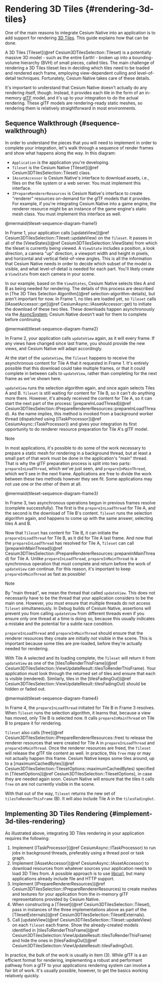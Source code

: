 # Rendering 3D Tiles {#rendering-3d-tiles}

One of the main reasons to integrate Cesium Native into an application is to add support for rendering [3D Tiles](https://github.com/CesiumGS/3d-tiles). This guide explains how that can be done.

A 3D Tiles [Tileset](@ref Cesium3DTilesSelection::Tileset) is a potentially massive 3D model - such as the entire Earth! - broken up into a bounding-volume hierarchy (BVH) of small pieces, called tiles. The main challenge of rendering a 3D Tiles tileset lies in deciding which tiles need to be loaded and rendered each frame, employing view-dependent culling and level-of-detail techniques. Fortunately, Cesium Native takes care of these details.

It's important to understand that Cesium Native doesn't actually do any rendering itself, though. Instead, it provides each tile in the form of an in-memory [glTF](https://registry.khronos.org/glTF/specs/2.0/glTF-2.0.html) model, and it's up to your integration to do the actual rendering. These glTF models are rendering-ready static meshes, so rendering them is relatively straightforward in most environments.

## Sequence Walkthrough {#sequence-walkthrough}

In order to understand the pieces that you will need to implement in order to complete your integration, let's walk through a sequence of render frames and show what happens along the way. In this diagram:

* `Application` is the application you're developing.
* `Tileset` is the Cesium Native [Tileset](@ref Cesium3DTilesSelection::Tileset) class.
* `IAssetAccessor` is Cesium Native's interface to download assets, i.e., files on the file system or a web server. You must implement this interface.
* `IPrepareRendererResources` is Cesium Native's interface to create "renderer" resources on-demand for the glTF models that it provides. For example, if you're integrating Cesium Native into a game engine, the renderer resource might be an instance of the game engine's static mesh class. You must implement this interface as well.

@mermaid{tileset-sequence-diagram-frame1}

In Frame 1, your application calls [updateView](@ref Cesium3DTilesSelection::Tileset::updateView) on the `Tileset`. It passes in all of the [ViewStates](@ref Cesium3DTilesSelection::ViewState) from which the tileset is currently being viewed. A `ViewState` includes a position, a look direction, a camera "up" direction, a viewport width and height in pixels, and horizontal and vertical field-of-view angles. This is all the information that Cesium Native needs in order to decide which subset of the model is visible, and what level-of-detail is needed for each part. You'll likely create a `ViewState` from each camera in your scene.

In our example, based on the `ViewStates`, Cesium Native selects tiles A and B as being needed for rendering. The details of this process are described in [The 3D Tiles Selection Algorithm](@ref selection-algorithm-details), but aren't important for now. In Frame 1, no tiles are loaded yet, so `Tileset` calls [IAssetAccessor::get](@ref CesiumAsync::IAssetAccessor::get) to initiate the download of these two tiles. These downloads happen asynchronously via the [AsyncSystem](#async-system); Cesium Native doesn't wait for them to complete before continuing.

@mermaid{tileset-sequence-diagram-frame2}

In Frame 2, your application calls `updateView` again, as it will every frame. If any views have changed since last frame, you should provide the new views, and Cesium Native will adapt accordingly.

At the start of the `updateView`, the `Tileset` happens to receive the asynchronous content for Tile A that it requested in Frame 1. It's entirely possible that this download could take multiple frames, or that it could complete in between calls to `updateView`, rather than completing for the next frame as we've shown here.

`updateView` runs the selection algorithm again, and once again selects Tiles A and B. `Tileset` is still waiting for content for Tile B, so it can't do anything more there. However, it's already received the content for Tile A, so it can start the next part of the process: [prepareInLoadThread](@ref Cesium3DTilesSelection::IPrepareRendererResources::prepareInLoadThread). As the name implies, this method is invoked from a background worker thread (dispatched using [ITaskProcessor](@ref CesiumAsync::ITaskProcessor)) and gives your integration its first opportunity to do renderer resource preparation for Tile A's glTF model.

> [!note]
> In most applications, it's possible to do some of the work necessary to prepare a static mesh for rendering in a background thread, but at least a small part of that work must be done in the application's "main" thread. That is why the glTF preparation process is split into two parts: `prepareInLoadThread`, which we've just seen, and `prepareInMainThread`, which we'll see in the next frame. Applications are free to divide the work between these two methods however they see fit. Some applications may not use one or the other of them at all.

@mermaid{tileset-sequence-diagram-frame3}

In Frame 3, two asynchronous operations begun in previous frames resolve (complete successfully). The first is the `prepareInLoadThread` for Tile A, and the second is the download of Tile B's content. `Tileset` runs the selection algorithm again, and happens to come up with the same answer, selecting tiles A and B.

Now that `Tileset` has content for Tile B, it can initiate the `prepareInLoadThread` for Tile B, as it did for Tile A last frame. And now that the `prepareInLoadThread` has resolved for Tile A, `Tileset` can call [prepareInMainThread](@ref Cesium3DTilesSelection::IPrepareRendererResources::prepareInMainThread) for Tile A. Unlike `prepareInLoadThread`, `prepareInMainThread` is a synchronous operation that must complete and return before the work of `updateView` can continue. For this reason, it's important to keep `prepareInMainThread` as fast as possible!

> [!note]
> By "main thread", we mean the thread that called `updateView`. This does not necessarily have to be the thread that your application considers to be the main one. However, you must ensure that multiple threads do not access `Tileset` simultaneously. In Debug builds of Cesium Native, assertions will prevent you from calling `updateView` from different threads even if you ensure only one thread at a time is doing so, because this usually indicates a mistake and the potential for a subtle race condition.

`prepareInLoadThread` and `prepareInMainThread` should ensure that the renderer resources they create are initially _not_ visible in the scene. This is important because some tiles are pre-loaded, before they're actually needed for rendering.

With Tile A selected and its loading complete, the `Tileset` will return it from `updateView` as one of the [tilesToRenderThisFrame](@ref Cesium3DTilesSelection::ViewUpdateResult::tilesToRenderThisFrame). Your application must look through the returned set of tiles and ensure that each is visible (rendered). Similarly, tiles in the [tilesFadingOut](@ref Cesium3DTilesSelection::ViewUpdateResult::tilesFadingOut) should be hidden or faded out.

@mermaid{tileset-sequence-diagram-frame4}

In Frame 4, the `prepareInLoadThread` initiated for Tile B in Frame 3 resolves. When `Tileset` runs the selection algorithm, it learns that, because a view has moved, only Tile B is selected now. It calls `prepareInMainThread` on Tile B to prepare it for rendering.

`Tileset` also calls [free](@ref Cesium3DTilesSelection::IPrepareRendererResources::free) to release the renderer resources that were created for Tile A in `prepareInLoadThread` and `prepareInMainThread`. Once the renderer resources are freed, the `Tileset` will release the glTF tile content as well. In practice, this `free` may or may not actually happen this frame. Cesium Native keeps some tiles around, up to a [maximumCachedBytes](@ref Cesium3DTilesSelection::TilesetOptions::maximumCachedBytes) specified in [TilesetOptions](@ref Cesium3DTilesSelection::TilesetOptions), in case they are needed again soon. Cesium Native will ensure that the tiles it calls `free` on are not currently visible in the scene.

With that out of the way, `Tileset` returns the new set of `tilesToRenderThisFrame` (B). It will also include Tile A in the `tilesFadingOut`.

## Implementing 3D Tiles Rendering {#implement-3d-tiles-rendering}

As illustrated above, integrating 3D Tiles rendering in your application requires the following:

1. Implement [ITaskProcessor](@ref CesiumAsync::ITaskProcessor) to run jobs in background threads, preferably using a thread pool or task graph.
2. Implement [IAssetAccessor](@ref CesiumAsync::IAssetAccessor) to download resources from whatever sources your application needs to load 3D Tiles from. A possible approach is to use [libcurl](https://curl.se/libcurl/), but many applications already include file and HTTP support.
3. Implement [IPrepareRendererResources](@ref Cesium3DTilesSelection::IPrepareRendererResources) to create meshes and textures for your application from the in-memory glTF representations provided by Cesium Native.
4. When constructing a [Tileset](@ref Cesium3DTilesSelection::Tileset), pass in instances of the three implementations above as part of the [TilesetExternals](@ref Cesium3DTilesSelection::TilesetExternals).
5. Call [updateView](@ref Cesium3DTilesSelection::Tileset::updateView) on each `Tileset` each frame. Show the already-created models identified in [tilesToRenderThisFrame](@ref Cesium3DTilesSelection::ViewUpdateResult::tilesToRenderThisFrame) and hide the ones in [tilesFadingOut](@ref Cesium3DTilesSelection::ViewUpdateResult::tilesFadingOut).

In practice, the bulk of the work is usually in item (3). While glTF is a an efficient format for rendering, implementing a robust and performant pathway from a glTF to your applications rendering system can involve a fair bit of work. It's usually possible, however, to get the basics working relatively quickly.

